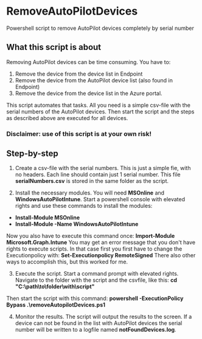 # RemoveAutoPilotDevices
Powershell script to remove AutoPilot devices completely by serial number

## What this script is about
Removing AutoPilot devices can be time consuming. You have to:
1. Remove the device from the device list in Endpoint
2. Remove the device from the AutoPilot device list (also found in Endpoint)
3. Remove the device from the device list in the Azure portal.

This script automates that tasks. All you need is a simple csv-file with the serial numbers of the AutoPilot devices.
Then start the script and the steps as described above are executed for all devices. 

### Disclaimer: **use of this script is at your own risk!**

## Step-by-step

1. Create a csv-file with the serial numbers. This is just a simple fie, with no headers.
Each line should contain just 1 serial number. This file **serialNumbers.csv** is stored in the same folder as the script.

2. Install the necessary modules. You will need **MSOnline** and **WindowsAutoPilotIntune**.
Start a powershell console with elevated rights and use these commands to install the modules:
- **Install-Module MSOnline**
- **Install-Module -Name WindowsAutoPilotIntune**

Now you also have to execute this command once: **Import-Module Microsoft.Graph.Intune** 
You may get an error message that you don't have rights to execute scripts. In that case first you first have to change the Executionpolicy with: **Set-Executionpolicy RemoteSigned**
There also other ways to accomplish this, but this worked for me. 

3. Execute the script. Start a command prompt with elevated rights. Navigate to the folder with the script and the csvfile, like this:
**cd "C:\path\to\folder\with\script"**

Then start the script with this command:
**powershell -ExecutionPolicy Bypass .\removeAutopilotDevices.ps1**

4. Monitor the results. The script will output the results to the screen. If a device can not be found in the list with AutoPilot devices the serial number will be written to a logfile named **notFoundDevices.log**. 
